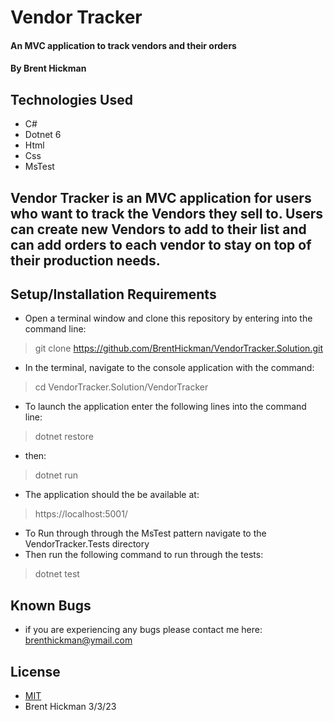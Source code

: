 # Vendor Tracker
#### An MVC application to track vendors and their orders

#### By Brent Hickman

## Technologies Used

* C#
* Dotnet 6
* Html
* Css
* MsTest


## Vendor Tracker is an MVC application for users who want to track the Vendors they sell to. Users can create new Vendors to add to their list and can add orders to each vendor to stay on top of their production needs.

## Setup/Installation Requirements

* Open a terminal window and clone this repository by entering into the command line:
> git clone https://github.com/BrentHickman/VendorTracker.Solution.git
* In the terminal, navigate to the console application with the command:
> cd VendorTracker.Solution/VendorTracker
* To launch the application enter the following lines into the command line:
> dotnet restore
* then:
> dotnet run
* The application should the be available at:
> https://localhost:5001/
* To Run through through the MsTest pattern navigate to the VendorTracker.Tests directory
* Then run the following command to run through the tests:
> dotnet test

## Known Bugs

* if you are experiencing any bugs please contact me here: brenthickman@ymail.com

## License

* [MIT](https://opensource.org/licenses/MIT)
* Brent Hickman 3/3/23